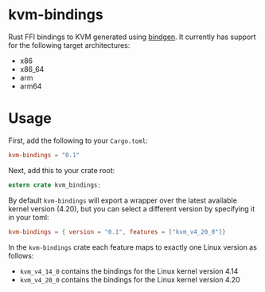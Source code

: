# kvm-bindings
Rust FFI bindings to KVM generated using
[bindgen](https://crates.io/crates/bindgen). It currently has support for the
following target architectures:
- x86
- x86_64
- arm
- arm64

# Usage
First, add the following to your `Cargo.toml`:
```toml
kvm-bindings = "0.1"
```
Next, add this to your crate root:
```rust
extern crate kvm_bindings;
```
By default `kvm-bindings` will export a wrapper over the latest available kernel
version (4.20), but you can select a different version by specifying it in your
toml:
```toml
kvm-bindings = { version = "0.1", features = ["kvm_v4_20_0"]}
```
In the `kvm-bindings` crate each feature maps to exactly one Linux version
as follows:
- `kvm_v4_14_0` contains the bindings for the Linux kernel version 4.14
- `kvm_v4_20_0` contains the bindings for the Linux kernel version 4.20
